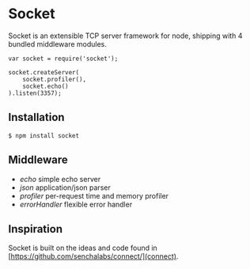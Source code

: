 # Socket

Socket is an extensible TCP server framework for node,
shipping with 4 bundled middleware modules.

    var socket = require('socket');
    
    socket.createServer(
        socket.profiler(),
        socket.echo()
    ).listen(3357);

## Installation

    $ npm install socket

## Middleware

* *echo* simple echo server
* *json* application/json parser
* *profiler* per-request time and memory profiler
* *errorHandler* flexible error handler

## Inspiration

Socket is built on the ideas and code found in [https://github.com/senchalabs/connect/](connect).
